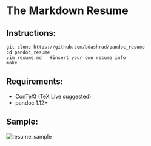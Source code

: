 The Markdown Resume
===================

Instructions:
-------------
    git clone https://github.com/bdashrad/pandoc_resume
    cd pandoc_resume
    vim resume.md   #insert your own resume info
    make

Requirements:
-------------
 * ConTeXt (TeX Live suggested)
 * pandoc 1.12+

Sample:
-------
![resume_sample](https://cloud.githubusercontent.com/assets/2762198/15026479/892ee606-120c-11e6-8c94-ed6e3fc9bf90.png)
